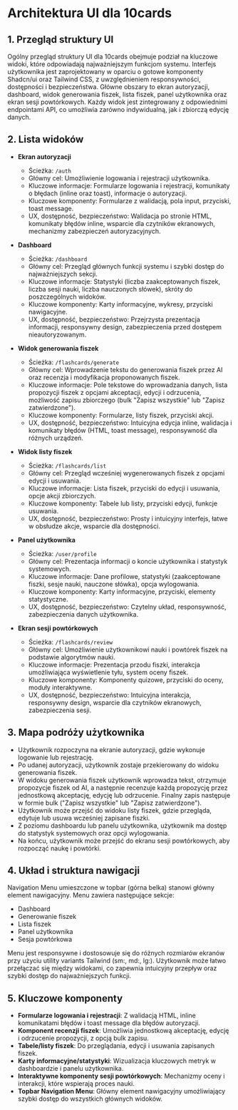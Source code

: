 # Architektura UI dla 10cards

## 1. Przegląd struktury UI

Ogólny przegląd struktury UI dla 10cards obejmuje podział na kluczowe widoki, które odpowiadają najważniejszym funkcjom systemu. Interfejs użytkownika jest zaprojektowany w oparciu o gotowe komponenty Shadcn/ui oraz Tailwind CSS, z uwzględnieniem responsywności, dostępności i bezpieczeństwa. Główne obszary to ekran autoryzacji, dashboard, widok generowania fiszek, lista fiszek, panel użytkownika oraz ekran sesji powtórkowych. Każdy widok jest zintegrowany z odpowiednimi endpointami API, co umożliwia zarówno indywidualną, jak i zbiorczą edycję danych.

## 2. Lista widoków

- **Ekran autoryzacji**
  - Ścieżka: `/auth`
  - Główny cel: Umożliwienie logowania i rejestracji użytkownika.
  - Kluczowe informacje: Formularze logowania i rejestracji, komunikaty o błędach (inline oraz toast), informacje o autoryzacji.
  - Kluczowe komponenty: Formularze z walidacją, pola input, przyciski, toast message.
  - UX, dostępność, bezpieczeństwo: Walidacja po stronie HTML, komunikaty błędów inline, wsparcie dla czytników ekranowych, mechanizmy zabezpieczeń autoryzacyjnych.

- **Dashboard**
  - Ścieżka: `/dashboard`
  - Główny cel: Przegląd głównych funkcji systemu i szybki dostęp do najważniejszych sekcji.
  - Kluczowe informacje: Statystyki (liczba zaakceptowanych fiszek, liczba sesji nauki, liczba nauczonych słówek), skróty do poszczególnych widoków.
  - Kluczowe komponenty: Karty informacyjne, wykresy, przyciski nawigacyjne.
  - UX, dostępność, bezpieczeństwo: Przejrzysta prezentacja informacji, responsywny design, zabezpieczenia przed dostępem nieautoryzowanym.

- **Widok generowania fiszek**
  - Ścieżka: `/flashcards/generate`
  - Główny cel: Wprowadzenie tekstu do generowania fiszek przez AI oraz recenzja i modyfikacja proponowanych fiszek.
  - Kluczowe informacje: Pole tekstowe do wprowadzania danych, lista propozycji fiszek z opcjami akceptacji, edycji i odrzucenia, możliwość zapisu zbiorczego (bulk "Zapisz wszystkie" lub "Zapisz zatwierdzone").
  - Kluczowe komponenty: Formularze, listy fiszek, przyciski akcji.
  - UX, dostępność, bezpieczeństwo: Intuicyjna edycja inline, walidacja i komunikaty błędów (HTML, toast message), responsywność dla różnych urządzeń.

- **Widok listy fiszek**
  - Ścieżka: `/flashcards/list`
  - Główny cel: Przegląd wcześniej wygenerowanych fiszek z opcjami edycji i usuwania.
  - Kluczowe informacje: Lista fiszek, przyciski do edycji i usuwania, opcje akcji zbiorczych.
  - Kluczowe komponenty: Tabele lub listy, przyciski edycji, funkcje usuwania.
  - UX, dostępność, bezpieczeństwo: Prosty i intuicyjny interfejs, łatwe w obsłudze akcje, wsparcie dla dostępności.

- **Panel użytkownika**
  - Ścieżka: `/user/profile`
  - Główny cel: Prezentacja informacji o koncie użytkownika i statystyk systemowych.
  - Kluczowe informacje: Dane profilowe, statystyki (zaakceptowane fiszki, sesje nauki, nauczone słówka), opcja wylogowania.
  - Kluczowe komponenty: Karty informacyjne, przyciski, elementy statystyczne.
  - UX, dostępność, bezpieczeństwo: Czytelny układ, responsywność, zabezpieczenia danych użytkownika.

- **Ekran sesji powtórkowych**
  - Ścieżka: `/flashcards/review`
  - Główny cel: Umożliwienie użytkownikowi nauki i powtórek fiszek na podstawie algorytmów nauki.
  - Kluczowe informacje: Prezentacja przodu fiszki, interakcja umożliwiająca wyświetlenie tyłu, system oceny fiszek.
  - Kluczowe komponenty: Komponenty quizowe, przyciski do oceny, moduły interaktywne.
  - UX, dostępność, bezpieczeństwo: Intuicyjna interakcja, responsywny design, wsparcie dla czytników ekranowych, zabezpieczenia sesji.

## 3. Mapa podróży użytkownika

- Użytkownik rozpoczyna na ekranie autoryzacji, gdzie wykonuje logowanie lub rejestrację.
- Po udanej autoryzacji, użytkownik zostaje przekierowany do widoku generowania fiszek.
- W widoku generowania fiszek użytkownik wprowadza tekst, otrzymuje propozycje fiszek od AI, a następnie recenzuje każdą propozycję przez jednostkową akceptację, edycję lub odrzucenie. Finalny zapis następuje w formie bulk ("Zapisz wszystkie" lub "Zapisz zatwierdzone").
- Użytkownik może przejść do widoku listy fiszek, gdzie przegląda, edytuje lub usuwa wcześniej zapisane fiszki.
- Z poziomu dashboardu lub panelu użytkownika, użytkownik ma dostęp do statystyk systemowych oraz opcji wylogowania.
- Na końcu, użytkownik może przejść do ekranu sesji powtórkowych, aby rozpocząć naukę i powtórki.

## 4. Układ i struktura nawigacji

Navigation Menu umieszczone w topbar (górna belka) stanowi główny element nawigacyjny. Menu zawiera następujące sekcje:
- Dashboard
- Generowanie fiszek
- Lista fiszek
- Panel użytkownika
- Sesja powtórkowa

Menu jest responsywne i dostosowuje się do różnych rozmiarów ekranów przy użyciu utility variants Tailwind (sm:, md:, lg:). Użytkownik może łatwo przełączać się między widokami, co zapewnia intuicyjny przepływ oraz szybki dostęp do najważniejszych funkcji.

## 5. Kluczowe komponenty

- **Formularze logowania i rejestracji**: Z walidacją HTML, inline komunikatami błędów i toast message dla błędów autoryzacji.
- **Komponent recenzji fiszek**: Umożliwia jednostkową akceptację, edycję i odrzucenie propozycji, z opcją bulk zapisu.
- **Tabele/listy fiszek**: Do przeglądania, edycji i usuwania zapisanych fiszek.
- **Karty informacyjne/statystyki**: Wizualizacja kluczowych metryk w dashboardzie i panelu użytkownika.
- **Interaktywne komponenty sesji powtórkowych**: Mechanizmy oceny i interakcji, które wspierają proces nauki.
- **Topbar Navigation Menu**: Główny element nawigacyjny umożliwiający szybki dostęp do wszystkich głównych widoków.